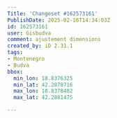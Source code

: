 ```yaml
---
Title: 'Changeset #162573161'
PublishDate: 2025-02-16T14:34:03Z
id: 162573161
user: Gisbudva
comment: ajustement dimensions
created_by: iD 2.31.1
tags:
- Montenegro
- Budva
bbox:
  min_lon: 18.8376325
  min_lat: 42.2878716
  max_lon: 18.8378482
  max_lat: 42.2881475

---
```

